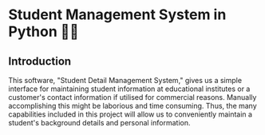 # Student Management System in Python 👩‍🏫

## Introduction
<p> This software, "Student Detail Management System," gives us a simple interface for maintaining student information at educational institutes or a customer's contact information if utilised for commercial reasons. Manually accomplishing this might be laborious and time consuming. Thus, the many capabilities included in this project will allow us to conveniently maintain a student's background details and personal information. </p>



